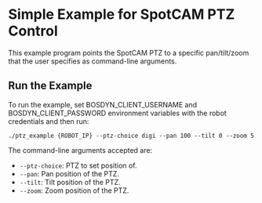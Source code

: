 <!--
Copyright (c) 2023 Boston Dynamics, Inc.  All rights reserved.

Downloading, reproducing, distributing or otherwise using the SDK Software
is subject to the terms and conditions of the Boston Dynamics Software
Development Kit License (20191101-BDSDK-SL).
-->

# Simple Example for SpotCAM PTZ Control

This example program points the SpotCAM PTZ to a specific pan/tilt/zoom that the user specifies as command-line arguments.

## Run the Example

To run the example, set BOSDYN_CLIENT_USERNAME and BOSDYN_CLIENT_PASSWORD environment variables with the robot credentials and then run:

```
./ptz_example {ROBOT_IP} --ptz-choice digi --pan 100 --tilt 0 --zoom 5
```

The command-line arguments accepted are:

- `--ptz-choice`: PTZ to set position of.
- `--pan`: Pan position of the PTZ.
- `--tilt`: Tilt position of the PTZ.
- `--zoom`: Zoom position of the PTZ.

